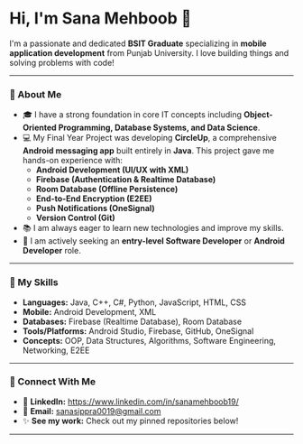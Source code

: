 # Hi, I'm Sana Mehboob 👋

I'm a passionate and dedicated **BSIT Graduate** specializing in **mobile application development** from Punjab University. I love building things and solving problems with code!

---

### 🚀 About Me

*   🎓 I have a strong foundation in core IT concepts including **Object-Oriented Programming, Database Systems, and Data Science**.
*   💻 My Final Year Project was developing **CircleUp**, a comprehensive **Android messaging app** built entirely in **Java**. This project gave me hands-on experience with:
    *   **Android Development (UI/UX with XML)**
    *   **Firebase (Authentication & Realtime Database)**
    *   **Room Database (Offline Persistence)**
    *   **End-to-End Encryption (E2EE)**
    *   **Push Notifications (OneSignal)**
    *   **Version Control (Git)**
*   📚 I am always eager to learn new technologies and improve my skills.
*   💼 I am actively seeking an **entry-level Software Developer** or **Android Developer** role.

---

### 🌱 My Skills

*   **Languages:** Java, C++, C#, Python, JavaScript, HTML, CSS
*   **Mobile:** Android Development, XML
*   **Databases:** Firebase (Realtime Database), Room Database
*   **Tools/Platforms:** Android Studio, Firebase, GitHub, OneSignal
*   **Concepts:** OOP, Data Structures, Algorithms, Software Engineering, Networking, E2EE

---

### 🤝 Connect With Me

*   🔗 **LinkedIn:** https://www.linkedin.com/in/sanamehboob19/
*   📧 **Email:** sanasippra0019@gmail.com
*   ✨ **See my work:** Check out my pinned repositories below!

---

